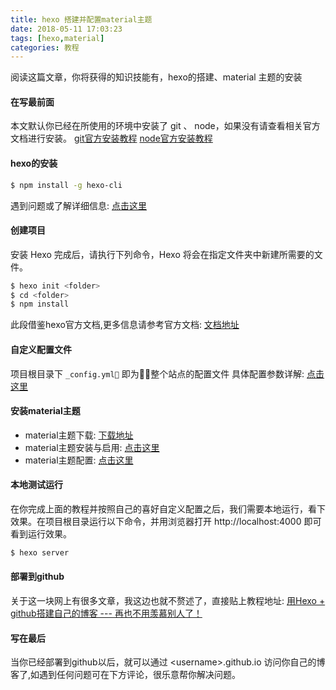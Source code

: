 ```yaml
---
title: hexo 搭建并配置material主题
date: 2018-05-11 17:03:23
tags: [hexo,material]
categories: 教程
---
```

阅读这篇文章，你将获得的知识技能有，hexo的搭建、material 主题的安装

#### 在写最前面
本文默认你已经在所使用的环境中安装了 git 、 node，如果没有请查看相关官方文档进行安装。
[git官方安装教程](https://git-scm.com/downloads)
[node官方安装教程](https://nodejs.org/zh-cn/)

#### hexo的安装

``` bash
$ npm install -g hexo-cli
```
遇到问题或了解详细信息: [点击这里](https://hexo.io/zh-cn/docs/)

#### 创建项目

安装 Hexo 完成后，请执行下列命令，Hexo 将会在指定文件夹中新建所需要的文件。
``` bash
$ hexo init <folder>
$ cd <folder>
$ npm install
```

此段借鉴hexo官方文档,更多信息请参考官方文档: [文档地址](https://hexo.io/zh-cn/docs/setup.html)

#### 自定义配置文件

项目根目录下 `_config.yml` 即为整个站点的配置文件
具体配置参数详解: [点击这里](https://hexo.io/zh-cn/docs/configuration.html)

#### 安装material主题

+ material主题下载: [下载地址](https://github.com/viosey/hexo-theme-material#download-%E4%B8%8B%E8%BD%BD)
+ material主题安装与启用: [点击这里](https://material.viosey.com/docs/#/start?id=%E5%AE%89%E8%A3%85%E3%80%8Cmaterial%E3%80%8D)
+ material主题配置: [点击这里](https://material.viosey.com/docs/#/config_basic)

#### 本地测试运行

在你完成上面的教程并按照自己的喜好自定义配置之后，我们需要本地运行，看下效果。在项目根目录运行以下命令，并用浏览器打开 http://localhost:4000 即可看到运行效果。
``` bash
$ hexo server
```

#### 部署到github

关于这一块网上有很多文章，我这边也就不赘述了，直接贴上教程地址: [用Hexo + github搭建自己的博客 --- 再也不用羡慕别人了！](https://blog.csdn.net/Hoshea_chx/article/details/78826689)

#### 写在最后

当你已经部署到github以后，就可以通过   <username\>.github.io 访问你自己的博客了,如遇到任何问题可在下方评论，很乐意帮你解决问题。

